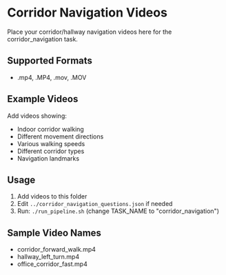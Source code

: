 # Corridor Navigation Videos

Place your corridor/hallway navigation videos here for the corridor_navigation task.

## Supported Formats
- .mp4, .MP4, .mov, .MOV

## Example Videos
Add videos showing:
- Indoor corridor walking
- Different movement directions
- Various walking speeds
- Different corridor types
- Navigation landmarks

## Usage
1. Add videos to this folder
2. Edit `../corridor_navigation_questions.json` if needed
3. Run: `./run_pipeline.sh` (change TASK_NAME to "corridor_navigation")

## Sample Video Names
- corridor_forward_walk.mp4
- hallway_left_turn.mp4
- office_corridor_fast.mp4